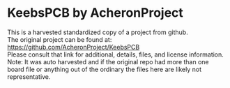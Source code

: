 
# KeebsPCB by AcheronProject  
This is a harvested standardized copy of a project from github.  
The original project can be found at:  
https://github.com/AcheronProject/KeebsPCB  
Please consult that link for additional, details, files, and license information.  
Note: It was auto harvested and if the original repo had more than one board file or anything out of the ordinary the files here are likely not representative.  
    
